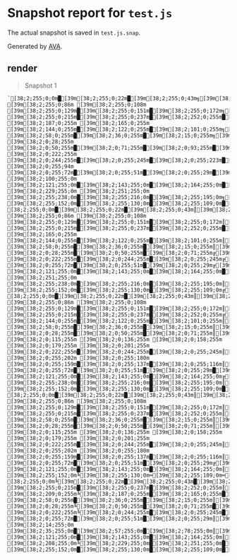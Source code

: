 # Snapshot report for `test.js`

The actual snapshot is saved in `test.js.snap`.

Generated by [AVA](https://ava.li).

## render

> Snapshot 1

    `[38;2;255;0;0m█[39m[38;2;255;0;22m█[39m[38;2;255;0;43m╗[39m[38;2;255;0;65m [39m[38;2;255;0;86m [39m[38;2;255;0;108m [39m[38;2;255;0;129m█[39m[38;2;255;0;151m█[39m[38;2;255;0;172m╗[39m[38;2;255;0;194m [39m[38;2;255;0;215m█[39m[38;2;255;0;237m█[39m[38;2;252;0;255m█[39m[38;2;230;0;255m╗[39m[38;2;209;0;255m [39m[38;2;187;0;255m [39m[38;2;165;0;255m [39m[38;2;144;0;255m█[39m[38;2;122;0;255m█[39m[38;2;101;0;255m╗[39m[38;2;79;0;255m [39m[38;2;58;0;255m█[39m[38;2;36;0;255m█[39m[38;2;15;0;255m╗[39m[38;2;0;7;255m [39m[38;2;0;28;255m [39m[38;2;0;50;255m█[39m[38;2;0;71;255m█[39m[38;2;0;93;255m█[39m[38;2;0;115;255m█[39m[38;2;0;136;255m█[39m[38;2;0;158;255m█[39m[38;2;0;179;255m╗[39m[38;2;0;201;255m [39m[38;2;0;222;255m [39m[38;2;0;244;255m█[39m[38;2;0;255;245m█[39m[38;2;0;255;223m█[39m[38;2;0;255;202m█[39m[38;2;0;255;180m█[39m[38;2;0;255;159m█[39m[38;2;0;255;137m╗[39m[38;2;0;255;116m [39m[38;2;0;255;94m [39m[38;2;0;255;72m█[39m[38;2;0;255;51m█[39m[38;2;0;255;29m█[39m[38;2;0;255;8m█[39m[38;2;14;255;0m█[39m[38;2;35;255;0m█[39m[38;2;57;255;0m╗[39m[38;2;78;255;0m [39m[38;2;100;255;0m [39m[38;2;121;255;0m█[39m[38;2;143;255;0m█[39m[38;2;164;255;0m█[39m[38;2;186;255;0m╗[39m[38;2;208;255;0m [39m[38;2;229;255;0m [39m[38;2;251;255;0m [39m[38;2;255;238;0m█[39m[38;2;255;216;0m█[39m[38;2;255;195;0m╗[39m[38;2;255;173;0m [39m[38;2;255;152;0m█[39m[38;2;255;130;0m█[39m[38;2;255;109;0m█[39m[38;2;255;87;0m█[39m[38;2;255;66;0m█[39m[38;2;255;44;0m█[39m[38;2;255;23;0m█[39m[38;2;255;1;0m╗[39m␊
    [38;2;255;0;0m█[39m[38;2;255;0;22m█[39m[38;2;255;0;43m║[39m[38;2;255;0;65m [39m[38;2;255;0;86m [39m[38;2;255;0;108m [39m[38;2;255;0;129m█[39m[38;2;255;0;151m█[39m[38;2;255;0;172m║[39m[38;2;255;0;194m [39m[38;2;255;0;215m█[39m[38;2;255;0;237m█[39m[38;2;252;0;255m█[39m[38;2;230;0;255m█[39m[38;2;209;0;255m╗[39m[38;2;187;0;255m [39m[38;2;165;0;255m [39m[38;2;144;0;255m█[39m[38;2;122;0;255m█[39m[38;2;101;0;255m║[39m[38;2;79;0;255m [39m[38;2;58;0;255m█[39m[38;2;36;0;255m█[39m[38;2;15;0;255m║[39m[38;2;0;7;255m [39m[38;2;0;28;255m█[39m[38;2;0;50;255m█[39m[38;2;0;71;255m╔[39m[38;2;0;93;255m═[39m[38;2;0;115;255m═[39m[38;2;0;136;255m═[39m[38;2;0;158;255m═[39m[38;2;0;179;255m╝[39m[38;2;0;201;255m [39m[38;2;0;222;255m█[39m[38;2;0;244;255m█[39m[38;2;0;255;245m╔[39m[38;2;0;255;223m═[39m[38;2;0;255;202m═[39m[38;2;0;255;180m═[39m[38;2;0;255;159m█[39m[38;2;0;255;137m█[39m[38;2;0;255;116m╗[39m[38;2;0;255;94m [39m[38;2;0;255;72m█[39m[38;2;0;255;51m█[39m[38;2;0;255;29m╔[39m[38;2;0;255;8m═[39m[38;2;14;255;0m═[39m[38;2;35;255;0m█[39m[38;2;57;255;0m█[39m[38;2;78;255;0m╗[39m[38;2;100;255;0m [39m[38;2;121;255;0m█[39m[38;2;143;255;0m█[39m[38;2;164;255;0m█[39m[38;2;186;255;0m█[39m[38;2;208;255;0m╗[39m[38;2;229;255;0m [39m[38;2;251;255;0m [39m[38;2;255;238;0m█[39m[38;2;255;216;0m█[39m[38;2;255;195;0m║[39m[38;2;255;173;0m [39m[38;2;255;152;0m█[39m[38;2;255;130;0m█[39m[38;2;255;109;0m╔[39m[38;2;255;87;0m═[39m[38;2;255;66;0m═[39m[38;2;255;44;0m═[39m[38;2;255;23;0m═[39m[38;2;255;1;0m╝[39m␊
    [38;2;255;0;0m█[39m[38;2;255;0;22m█[39m[38;2;255;0;43m║[39m[38;2;255;0;65m [39m[38;2;255;0;86m [39m[38;2;255;0;108m [39m[38;2;255;0;129m█[39m[38;2;255;0;151m█[39m[38;2;255;0;172m║[39m[38;2;255;0;194m [39m[38;2;255;0;215m█[39m[38;2;255;0;237m█[39m[38;2;252;0;255m╔[39m[38;2;230;0;255m█[39m[38;2;209;0;255m█[39m[38;2;187;0;255m╗[39m[38;2;165;0;255m [39m[38;2;144;0;255m█[39m[38;2;122;0;255m█[39m[38;2;101;0;255m║[39m[38;2;79;0;255m [39m[38;2;58;0;255m█[39m[38;2;36;0;255m█[39m[38;2;15;0;255m║[39m[38;2;0;7;255m [39m[38;2;0;28;255m█[39m[38;2;0;50;255m█[39m[38;2;0;71;255m║[39m[38;2;0;93;255m [39m[38;2;0;115;255m [39m[38;2;0;136;255m [39m[38;2;0;158;255m [39m[38;2;0;179;255m [39m[38;2;0;201;255m [39m[38;2;0;222;255m█[39m[38;2;0;244;255m█[39m[38;2;0;255;245m║[39m[38;2;0;255;223m [39m[38;2;0;255;202m [39m[38;2;0;255;180m [39m[38;2;0;255;159m█[39m[38;2;0;255;137m█[39m[38;2;0;255;116m║[39m[38;2;0;255;94m [39m[38;2;0;255;72m█[39m[38;2;0;255;51m█[39m[38;2;0;255;29m█[39m[38;2;0;255;8m█[39m[38;2;14;255;0m█[39m[38;2;35;255;0m█[39m[38;2;57;255;0m╔[39m[38;2;78;255;0m╝[39m[38;2;100;255;0m [39m[38;2;121;255;0m█[39m[38;2;143;255;0m█[39m[38;2;164;255;0m╔[39m[38;2;186;255;0m█[39m[38;2;208;255;0m█[39m[38;2;229;255;0m╗[39m[38;2;251;255;0m [39m[38;2;255;238;0m█[39m[38;2;255;216;0m█[39m[38;2;255;195;0m║[39m[38;2;255;173;0m [39m[38;2;255;152;0m█[39m[38;2;255;130;0m█[39m[38;2;255;109;0m█[39m[38;2;255;87;0m█[39m[38;2;255;66;0m█[39m[38;2;255;44;0m█[39m[38;2;255;23;0m█[39m[38;2;255;1;0m╗[39m␊
    [38;2;255;0;0m█[39m[38;2;255;0;22m█[39m[38;2;255;0;43m║[39m[38;2;255;0;65m [39m[38;2;255;0;86m [39m[38;2;255;0;108m [39m[38;2;255;0;129m█[39m[38;2;255;0;151m█[39m[38;2;255;0;172m║[39m[38;2;255;0;194m [39m[38;2;255;0;215m█[39m[38;2;255;0;237m█[39m[38;2;252;0;255m║[39m[38;2;230;0;255m╚[39m[38;2;209;0;255m█[39m[38;2;187;0;255m█[39m[38;2;165;0;255m╗[39m[38;2;144;0;255m█[39m[38;2;122;0;255m█[39m[38;2;101;0;255m║[39m[38;2;79;0;255m [39m[38;2;58;0;255m█[39m[38;2;36;0;255m█[39m[38;2;15;0;255m║[39m[38;2;0;7;255m [39m[38;2;0;28;255m█[39m[38;2;0;50;255m█[39m[38;2;0;71;255m║[39m[38;2;0;93;255m [39m[38;2;0;115;255m [39m[38;2;0;136;255m [39m[38;2;0;158;255m [39m[38;2;0;179;255m [39m[38;2;0;201;255m [39m[38;2;0;222;255m█[39m[38;2;0;244;255m█[39m[38;2;0;255;245m║[39m[38;2;0;255;223m [39m[38;2;0;255;202m [39m[38;2;0;255;180m [39m[38;2;0;255;159m█[39m[38;2;0;255;137m█[39m[38;2;0;255;116m║[39m[38;2;0;255;94m [39m[38;2;0;255;72m█[39m[38;2;0;255;51m█[39m[38;2;0;255;29m╔[39m[38;2;0;255;8m═[39m[38;2;14;255;0m═[39m[38;2;35;255;0m█[39m[38;2;57;255;0m█[39m[38;2;78;255;0m╗[39m[38;2;100;255;0m [39m[38;2;121;255;0m█[39m[38;2;143;255;0m█[39m[38;2;164;255;0m║[39m[38;2;186;255;0m╚[39m[38;2;208;255;0m█[39m[38;2;229;255;0m█[39m[38;2;251;255;0m╗[39m[38;2;255;238;0m█[39m[38;2;255;216;0m█[39m[38;2;255;195;0m║[39m[38;2;255;173;0m [39m[38;2;255;152;0m╚[39m[38;2;255;130;0m═[39m[38;2;255;109;0m═[39m[38;2;255;87;0m═[39m[38;2;255;66;0m═[39m[38;2;255;44;0m█[39m[38;2;255;23;0m█[39m[38;2;255;1;0m║[39m␊
    [38;2;255;0;0m╚[39m[38;2;255;0;22m█[39m[38;2;255;0;43m█[39m[38;2;255;0;65m█[39m[38;2;255;0;86m█[39m[38;2;255;0;108m█[39m[38;2;255;0;129m█[39m[38;2;255;0;151m╔[39m[38;2;255;0;172m╝[39m[38;2;255;0;194m [39m[38;2;255;0;215m█[39m[38;2;255;0;237m█[39m[38;2;252;0;255m║[39m[38;2;230;0;255m [39m[38;2;209;0;255m╚[39m[38;2;187;0;255m█[39m[38;2;165;0;255m█[39m[38;2;144;0;255m█[39m[38;2;122;0;255m█[39m[38;2;101;0;255m║[39m[38;2;79;0;255m [39m[38;2;58;0;255m█[39m[38;2;36;0;255m█[39m[38;2;15;0;255m║[39m[38;2;0;7;255m [39m[38;2;0;28;255m╚[39m[38;2;0;50;255m█[39m[38;2;0;71;255m█[39m[38;2;0;93;255m█[39m[38;2;0;115;255m█[39m[38;2;0;136;255m█[39m[38;2;0;158;255m█[39m[38;2;0;179;255m╗[39m[38;2;0;201;255m [39m[38;2;0;222;255m╚[39m[38;2;0;244;255m█[39m[38;2;0;255;245m█[39m[38;2;0;255;223m█[39m[38;2;0;255;202m█[39m[38;2;0;255;180m█[39m[38;2;0;255;159m█[39m[38;2;0;255;137m╔[39m[38;2;0;255;116m╝[39m[38;2;0;255;94m [39m[38;2;0;255;72m█[39m[38;2;0;255;51m█[39m[38;2;0;255;29m║[39m[38;2;0;255;8m [39m[38;2;14;255;0m [39m[38;2;35;255;0m█[39m[38;2;57;255;0m█[39m[38;2;78;255;0m║[39m[38;2;100;255;0m [39m[38;2;121;255;0m█[39m[38;2;143;255;0m█[39m[38;2;164;255;0m║[39m[38;2;186;255;0m [39m[38;2;208;255;0m╚[39m[38;2;229;255;0m█[39m[38;2;251;255;0m█[39m[38;2;255;238;0m█[39m[38;2;255;216;0m█[39m[38;2;255;195;0m║[39m[38;2;255;173;0m [39m[38;2;255;152;0m█[39m[38;2;255;130;0m█[39m[38;2;255;109;0m█[39m[38;2;255;87;0m█[39m[38;2;255;66;0m█[39m[38;2;255;44;0m█[39m[38;2;255;23;0m█[39m[38;2;255;1;0m║[39m`
